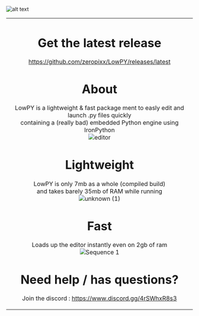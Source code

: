 ![alt text](https://github.com/zeropixx/LowPY/blob/main/github%20lowpy%20label%20thingy.png)
<table align="center"><tr><td align="center" width="9999">
  
# Get the latest release
https://github.com/zeropixx/LowPY/releases/latest<br />
  
# About
LowPY is a lightweight & fast package ment to easly edit and launch .py files quickly<br />
containing a (really bad) embedded Python engine using IronPython<br />
![editor](https://user-images.githubusercontent.com/89011403/170488950-a2e0390c-03e1-42f3-9157-8e19018429c3.gif)
  
# Lightweight
LowPY is only 7mb as a whole (compiled build)<br />
and takes barely 35mb of RAM while running<br />
![unknown (1)](https://user-images.githubusercontent.com/89011403/170501611-6305f7cd-e276-45ab-8f61-c88b3eaafaa3.png)

# Fast
Loads up the editor instantly even on 2gb of ram<br />
 ![Sequence  1](https://user-images.githubusercontent.com/89011403/170504329-b3d5cd4d-15f7-4bb6-bc78-f5233fbbd60b.gif)
 
# Need help / has questions?
Join the discord : https://www.discord.gg/4rSWhxR8s3<br />
